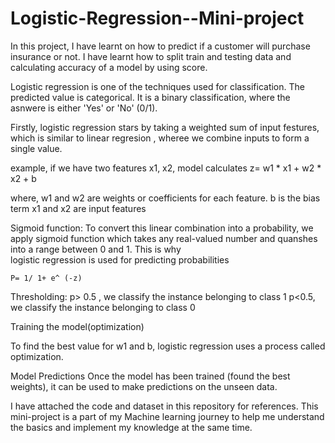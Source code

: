 # Logistic-Regression--Mini-project

In this project, I have learnt on how to predict if a customer will purchase insurance or not. I have learnt how to split train and testing data and calculating accuracy of a model by using score.

Logistic regression is one of the techniques used for classification. The predicted value is categorical. It is a binary classification, where the asnwere is either 'Yes' or 'No' (0/1). 

Firstly, logistic regression stars by taking a weighted sum of input festures, which is similar to linear regresion , wheree we combine inputs to form a single value. 

example, if we have two features x1, x2, model calculates
  z= w1 * x1 + w2 * x2 + b

  where, w1 and w2 are weights or coefficients for each feature.
  b is the bias term 
  x1 and x2 are input features

Sigmoid function: 
  To convert this linear combination into a probability, we apply sigmoid function which   takes any real-valued number and quanshes into a range between 0 and 1. This is why   
  logistic regression is used for predicting probabilities

    P= 1/ 1+ e^ (-z)
Thresholding:
   p> 0.5 , we classify the instance belonging to class 1
   p<0.5, we classify the instance belonging to class 0

Training the model(optimization)

  To find the best value for w1 and b, logistic regression uses a process called       
  optimization. 

Model Predictions
  Once the model has been trained (found the best weights), it can be used to make 
  predictions on the unseen data. 

I have attached the code and dataset in this repository for references. This mini-project is a part of my Machine learning journey to help me understand the basics and implement my knowledge at the same time.
